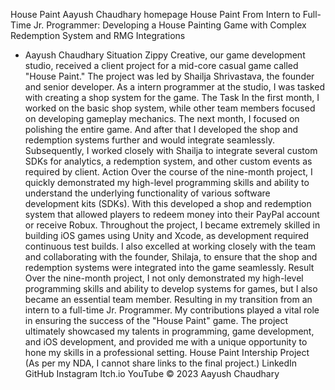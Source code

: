 House Paint
Aayush Chaudhary
homepage
House Paint
From Intern to Full-Time Jr. Programmer: Developing a House Painting Game with Complex Redemption System and RMG Integrations
- Aayush Chaudhary
Situation
Zippy Creative, our game development studio, received a client project for a mid-core casual game called "House Paint."
The project was led by Shailja Shrivastava, the founder and senior developer. As a intern programmer at the studio, I was tasked with creating a shop system for the game.
The Task
In the first month, I worked on the basic shop system, while other team members focused on developing gameplay mechanics. The next month, I focused on polishing the entire game.
And after that I developed the shop and redemption systems further and would integrate seamlessly. Subsequently, I worked closely with Shailja to integrate several custom SDKs for analytics, a redemption system, and other custom events as required by client.
Action
Over the course of the nine-month project, I quickly demonstrated my high-level programming skills and ability to understand the underlying functionality of various software development kits (SDKs). With this  developed a shop and redemption system that allowed players to redeem money into their PayPal account or receive Robux.
Throughout the project, I became extremely skilled in building iOS games using Unity and Xcode, as development required continuous test builds. I also excelled at working closely with the team and collaborating with the founder, Shilaja, to ensure that the shop and redemption systems were integrated into the game seamlessly.
Result
Over the nine-month project, I not only demonstrated my high-level programming skills and ability to develop systems for games, but I also became an essential team member. Resulting in my transition from an intern to a full-time Jr. Programmer.
My contributions played a vital role in ensuring the success of the "House Paint" game. The project ultimately showcased my talents in programming, game development, and iOS development, and provided me with a unique opportunity to hone my skills in a professional setting.
House Paint
Intership Project
(As per my NDA, I cannot share links to the final project.)
LinkedIn
GitHub
Instagram
Itch.io
YouTube
© 2023 Aayush Chaudhary